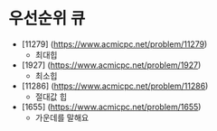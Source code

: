 우선순위 큐
==========================================================================================
* [11279] (https://www.acmicpc.net/problem/11279)
  * 최대힙
* [1927] (https://www.acmicpc.net/problem/1927)
  * 최소힙
* [11286] (https://www.acmicpc.net/problem/11286)
  * 절대값 힙
* [1655] (https://www.acmicpc.net/problem/1655)
  * 가운데를 말해요